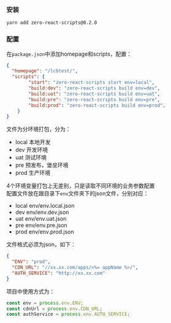 ### 安装
```
yarn add zero-react-scripts@0.2.0
```

### 配置
在`package.json`中添加homepage和scripts，配置：
```json
{
  "homepage": "/lcbtest/",
  "scripts": {
		"start": "zero-react-scripts start env=local",
		"build:dev": "zero-react-scripts build env=dev",
		"build:uat": "zero-react-scripts build env=uat",
		"build:pre": "zero-react-scripts build env=pre",
		"build:prod": "zero-react-scripts build env=prod",
	}
}
```
文件为分环境打包，分为：
  - local 本地开发
  - dev 开发环境
  - uat 测试环境
  - pre 预发布，堡垒环境
  - prod 生产环境

4个环境变量打包上无差别，只是读取不同环境的业务参数配置   
配置文件放在跟目录下`env`文件夹下的json文件，分别对应：
  - local env/env.local.json
  - dev env/env.dev.json
  - uat env/env.uat.json
  - pre env/env.pre.json
  - prod env/env.prod.json

文件格式必须为json，如下：
```json
{
  "ENV": "prod",
  "CDN_URL": "//xx.xx.com/apps/<%= appName %>/",
  "AUTH_SERVICE": "http://xx.xx.com"
}
```
项目中使用方式为：
```js
const env = process.env.ENV;
const cdnUrl = process.env.CDN_URL;
const authService = process.env.AUTH_SERVICE;
```
